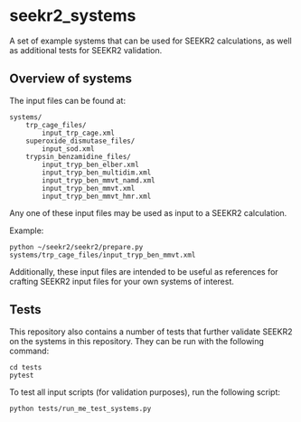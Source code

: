 # seekr2_systems

A set of example systems that can be used for SEEKR2 calculations, as well
as additional tests for SEEKR2 validation.

## Overview of systems

The input files can be found at:
```
systems/
    trp_cage_files/
        input_trp_cage.xml
    superoxide_dismutase_files/
        input_sod.xml
    trypsin_benzamidine_files/
        input_tryp_ben_elber.xml
        input_tryp_ben_multidim.xml
        input_tryp_ben_mmvt_namd.xml
        input_tryp_ben_mmvt.xml
        input_tryp_ben_mmvt_hmr.xml
```

Any one of these input files may be used as input to a SEEKR2 calculation.

Example:
```
python ~/seekr2/seekr2/prepare.py systems/trp_cage_files/input_tryp_ben_mmvt.xml
```

Additionally, these input files are intended to be useful as references for
crafting SEEKR2 input files for your own systems of interest.

## Tests

This repository also contains a number of tests that further validate SEEKR2
on the systems in this repository. They can be run with the following 
command:

```
cd tests
pytest
```

To test all input scripts (for validation purposes), run the following script:
```
python tests/run_me_test_systems.py
```